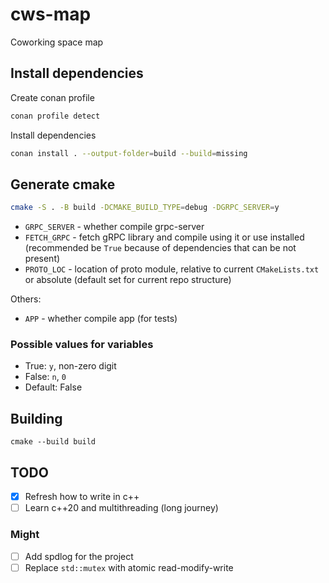 # cws-map
Coworking space map

## Install dependencies

Create conan profile

```bash
conan profile detect
```

Install dependencies

```bash
conan install . --output-folder=build --build=missing
```

## Generate cmake


```bash
cmake -S . -B build -DCMAKE_BUILD_TYPE=debug -DGRPC_SERVER=y
```

* `GRPC_SERVER` - whether compile grpc-server
* `FETCH_GRPC` - fetch gRPC library and compile using it or use installed (recommended be `True` because of dependencies that can be not present)
* `PROTO_LOC` - location of proto module, relative to current `CMakeLists.txt` or absolute (default set for current repo structure)

Others:

* `APP` - whether compile app (for tests)


### Possible values for variables

* True: `y`, non-zero digit
* False: `n`, `0`
* Default: False

## Building

```
cmake --build build
```

## TODO

* [x] Refresh how to write in c++
* [ ] Learn c++20 and multithreading (long journey)

### Might

* [ ] Add spdlog for the project
* [ ] Replace `std::mutex` with atomic read-modify-write
